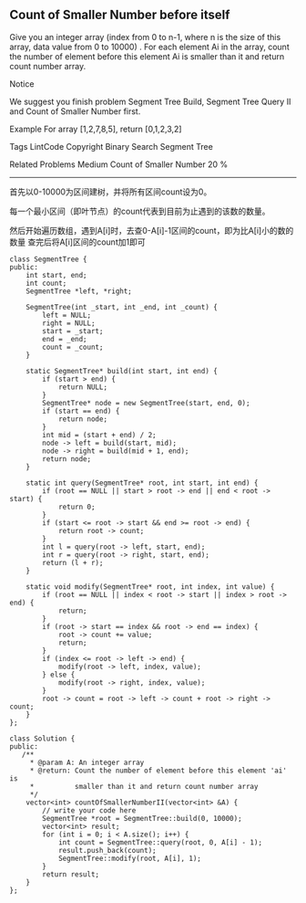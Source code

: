 ## Count of Smaller Number before itself  ##

Give you an integer array (index from 0 to n-1, where n is the size of this array, data value from 0 to 10000) . For each element Ai in the array, count the number of element before this element Ai is smaller than it and return count number array.

 Notice

We suggest you finish problem Segment Tree Build, Segment Tree Query II and Count of Smaller Number first.

Example
For array [1,2,7,8,5], return [0,1,2,3,2]

Tags 
LintCode Copyright Binary Search Segment Tree

Related Problems 
Medium Count of Smaller Number 20 %

----------
首先以0-10000为区间建树，并将所有区间count设为0。

每一个最小区间（即叶节点）的count代表到目前为止遇到的该数的数量。

然后开始遍历数组，遇到A[i]时，去查0-A[i]-1区间的count，即为比A[i]小的数的数量
查完后将A[i]区间的count加1即可

	class SegmentTree {
	public:
	    int start, end;
	    int count;
	    SegmentTree *left, *right;
	
	    SegmentTree(int _start, int _end, int _count) {
	        left = NULL;
	        right = NULL;
	        start = _start;
	        end = _end;
	        count = _count;
	    }
	
	    static SegmentTree* build(int start, int end) {
	        if (start > end) {
	            return NULL;
	        }
	        SegmentTree* node = new SegmentTree(start, end, 0);
	        if (start == end) {
	            return node;
	        }
	        int mid = (start + end) / 2;
	        node -> left = build(start, mid);
	        node -> right = build(mid + 1, end);
	        return node;
	    }
	
	    static int query(SegmentTree* root, int start, int end) {
	        if (root == NULL || start > root -> end || end < root -> start) {
	            return 0;
	        }
	        if (start <= root -> start && end >= root -> end) {
	            return root -> count;
	        }
	        int l = query(root -> left, start, end);
	        int r = query(root -> right, start, end);
	        return (l + r);
	    }
	
	    static void modify(SegmentTree* root, int index, int value) {
	        if (root == NULL || index < root -> start || index > root -> end) {
	            return;
	        }
	        if (root -> start == index && root -> end == index) {
	            root -> count += value;
	            return;
	        }
	        if (index <= root -> left -> end) {
	            modify(root -> left, index, value);
	        } else {
	            modify(root -> right, index, value);
	        }
	        root -> count = root -> left -> count + root -> right -> count;
	    }
	};
	
	class Solution {
	public:
	   /**
	     * @param A: An integer array
	     * @return: Count the number of element before this element 'ai' is 
	     *          smaller than it and return count number array
	     */
	    vector<int> countOfSmallerNumberII(vector<int> &A) {
	        // write your code here
	        SegmentTree *root = SegmentTree::build(0, 10000);
	        vector<int> result;
	        for (int i = 0; i < A.size(); i++) {
	            int count = SegmentTree::query(root, 0, A[i] - 1);
	            result.push_back(count);
	            SegmentTree::modify(root, A[i], 1);
	        }
	        return result;
	    }
	};